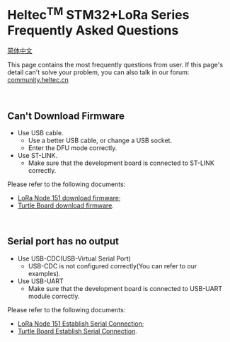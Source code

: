 # Heltec<sup>TM</sup> STM32+LoRa Series Frequently Asked Questions
[简体中文](https://heltec-automation.readthedocs.io/zh_CN/latest/stm32/frequently_asked_questions.html)

This page contains the most frequently questions from user. If this page's detail can't solve your problem, you can also talk in our forum: [community.heltec.cn](http://community.heltec.cn/)

&nbsp;

## Can't Download Firmware

- Use USB cable.
  - Use a better USB cable, or change a USB socket.
  - Enter the DFU mode correctly.
- Use ST-LINK.
  - Make sure that the development board is connected to ST-LINK correctly.

Please refer to the following documents:

- [LoRa Node 151 download firmware](https://heltec-automation-docs.readthedocs.io/en/latest/stm32/lora_node_151/download_firmware.html);
-  [Turtle Board download firmware](https://heltec-automation-docs.readthedocs.io/en/latest/stm32/turtle_board/download_firmware.html).

&nbsp;

## Serial port has no output

- Use USB-CDC(USB-Virtual Serial Port)
  - USB-CDC is not configured correctly(You can refer to our examples).
- Use USB-UART
  - Make sure that the development board is connected to USB-UART module correctly.

Please refer to the following documents:

- [LoRa Node 151 Establish Serial Connection](https://heltec-automation-docs.readthedocs.io/en/latest/stm32/lora_node_151/establish_serial_connection.html);
- [Turtle Board Establish Serial Connection](https://heltec-automation-docs.readthedocs.io/en/latest/stm32/turtle_board/establish_serial_connection.html).